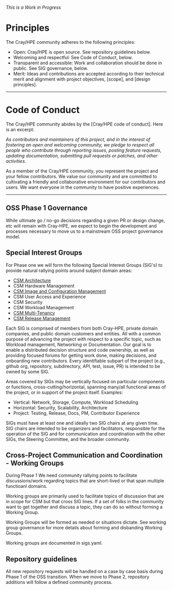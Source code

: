 *This is a Work in Progress*

# Principles

The Cray/HPE community adheres to the following principles:
* Open: Cray/HPE is open source. See repository guidelines below.
* Welcoming and respectful: See Code of Conduct, below.
* Transparent and accessible: Work and collaboration should be done in public. See SIG governance, below.
* Merit: Ideas and contributions are accepted according to their technical merit and alignment with project objectives, [scope], and [design principles].

****

# Code of Conduct

The Cray/HPE community abides by the [Cray/HPE code of conduct]. Here is an excerpt:

_As contributors and maintainers of this project, and in the interest of fostering an open and welcoming community, we pledge to respect all people who contribute through reporting issues, posting feature requests, updating documentation, submitting pull requests or patches, and other activities._

As a member of the Cray/HPE community, you represent the project and your fellow contributors.
We value our community and are committed to cultivating a friendly and collaborative
environment for our contributors and users. We want everyone in the community to have
positive experiences.

****

## OSS Phase 1 Governance

While ultimate go / no-go decisions regarding a given PR or design change, etc will remain with Cray-HPE, we expect to begin the development and processes necessary to move us to a mainstream OSS project governance model.

## Special Interest  Groups
For Phase one we will form the following Special Interest Groups (SIG's) to provide natural rallying points around subject domain areas:

- [CSM Architecture](sig-CSM-Architecture/README.md)
- CSM Hardware Management
- [CSM Image and Configuration Management](sig-CSM-Image-Configuration-Management/README.md)
- CSM User Access and Experience
- CSM Security
- CSM Workload Management
- [CSM Multi-Tenancy](sig-CSM-Multi-Tenancy/README.md)
- [CSM Release Management](sig-CSM-Release-Management/README.md)

Each SIG is comprised of members from both Cray-HPE, private domain companies, and public domain customers and entities. All with a common purpose of advancing the project with respect to a specific topic, such as Workload management, Networking or Documentation. Our goal is to enable a distributed decision structure and code ownership, as well as providing focused forums for getting work done, making decisions, and onboarding new contributors. Every identifiable subpart of the project (e.g., github org, repository, subdirectory, API, test, issue, PR) is intended to be owned by some SIG.

Areas covered by SIGs may be vertically focused on particular components or functions, cross-cutting/horizontal, spanning many/all functional areas of the project, or in support of the project itself. Examples:

- Vertical: Network, Storage, Compute, Workload Scheduling
- Horizontal: Security, Scalability, Architecture
- Project: Testing, Release, Docs, PM, Contributor Experience

SIGs must have at least one and ideally two SIG chairs at any given time. SIG chairs are intended to be organizers and facilitators, responsible for the operation of the SIG and for communication and coordination with the other SIGs, the Steering Committee, and the broader community.

## Cross-Project Communication and Coordination - Working Groups

During Phase 1 We need community rallying points to facilitate discussions/work regarding topics that are short-lived or that span multiple functioanl domains.

Working groups are primarily used to facilitate topics of discussion that are in scope for CSM but that cross SIG lines. If a set of folks in the community want to get together and discuss a topic, they can do so without forming a Working Group.

Working Groups will be formed as needed or situations dictate. See working group governance for more details about forming and disbanding Working Groups. 

Working groups are documented in sigs.yaml.

## Repository guidelines
All new repository requests will be handled on a case by case basis during Phase 1 of the OSS transition. When we move to Phase 2, repository additions will follow a defined community process.

